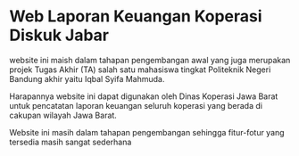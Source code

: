 # Web Laporan Keuangan Koperasi Diskuk Jabar

website ini maish dalam tahapan pengembangan awal yang juga merupakan projek Tugas Akhir (TA) salah satu mahasiswa tingkat Politeknik Negeri Bandung akhir yaitu Iqbal Syifa Mahmuda.

Harapannya website ini dapat digunakan oleh Dinas Koperasi Jawa Barat untuk pencatatan laporan keuangan seluruh koperasi yang berada di cakupan wilayah Jawa Barat.

Website ini masih dalam tahapan pengembangan sehingga fitur-fotur yang tersedia masih sangat sederhana
